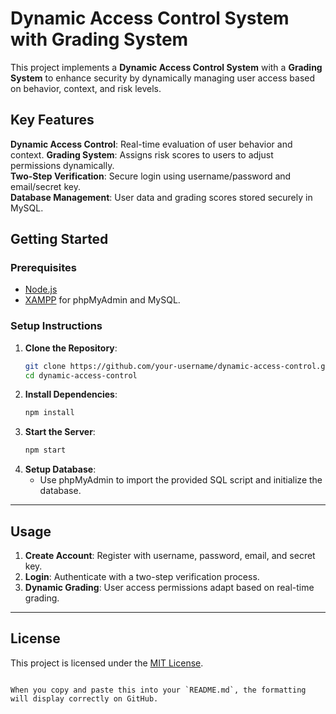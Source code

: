 # Dynamic Access Control System with Grading System

This project implements a **Dynamic Access Control System** with a **Grading System** to enhance security by dynamically managing user access based on behavior, context, and risk levels.

## Key Features

 **Dynamic Access Control**: Real-time evaluation of user behavior and context.
 **Grading System**: Assigns risk scores to users to adjust permissions dynamically.  
 **Two-Step Verification**: Secure login using username/password and email/secret key.  
 **Database Management**: User data and grading scores stored securely in MySQL.  



## Getting Started

### Prerequisites
- [Node.js](https://nodejs.org/)  
- [XAMPP](https://www.apachefriends.org/) for phpMyAdmin and MySQL.  

### Setup Instructions
1. **Clone the Repository**:
   ```bash
   git clone https://github.com/your-username/dynamic-access-control.git
   cd dynamic-access-control
   ```
2. **Install Dependencies**:
   ```bash
   npm install
   ```
3. **Start the Server**:
   ```bash
   npm start
   ```
4. **Setup Database**:
   - Use phpMyAdmin to import the provided SQL script and initialize the database.  

---

## Usage

1. **Create Account**: Register with username, password, email, and secret key.  
2. **Login**: Authenticate with a two-step verification process.  
3. **Dynamic Grading**: User access permissions adapt based on real-time grading.  

---

## License

This project is licensed under the [MIT License](LICENSE).
```

When you copy and paste this into your `README.md`, the formatting will display correctly on GitHub.
